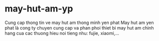 # may-hut-am-yp
Cung cap thong tin ve may hut am thong minh yen phat
May hut am yen phat là cong ty chuyen cung cap va phan phoi thiet bi may hut am chinh hang cua cac thuong hieu noi tieng nhu: fujie, xiaomi,...
